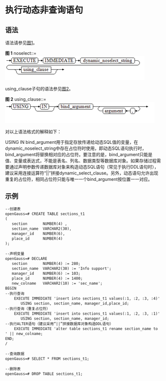 # 执行动态非查询语句

## 语法<a name="zh-cn_topic_0237122226_zh-cn_topic_0059777751_s856a2c95da554ee0b5783beeee22397c"></a>

语法请参见[图1](#zh-cn_topic_0237122226_zh-cn_topic_0059777751_f039af8fc76c54a54b06d579e56b81232)。

**图 1**  noselect::=<a name="zh-cn_topic_0237122226_zh-cn_topic_0059777751_f039af8fc76c54a54b06d579e56b81232"></a>
![](figures/noselect.png "noselect")

using\_clause子句的语法参见[图2](#zh-cn_topic_0237122226_zh-cn_topic_0059777751_fa52bfbcefb174772a5bd22ca73c6a03a)。

**图 2**  using\_clause::=<a name="zh-cn_topic_0237122226_zh-cn_topic_0059777751_fa52bfbcefb174772a5bd22ca73c6a03a"></a>
![](figures/using_clause-0.png "using_clause-0")

对以上语法格式的解释如下：

USING IN bind\_argument用于指定存放传递给动态SQL值的变量，在dynamic\_noselect\_string中存在占位符时使用，即动态SQL语句执行时，bind\_argument将替换相对应的占位符。要注意的是，bind\_argument只能是值、变量或表达式，不能是表名、列名、数据类型等数据库对象。如果存储过程需要通过声明参数传递数据库对象来构造动态SQL语句（常见于执行DDL语句时），建议采用连接运算符“||”拼接dynamic\_select\_clause。另外，动态语句允许出现重复的占位符，相同占位符只能与唯一一个bind\_argument按位置一一对应。

## 示例<a name="zh-cn_topic_0237122226_zh-cn_topic_0059777751_sd52a0b806574451cb8d5192b55156f4e"></a>

```
--创建表
openGauss=# CREATE TABLE sections_t1
(
   section       NUMBER(4) ,
   section_name  VARCHAR2(30),
   manager_id    NUMBER(6),
   place_id      NUMBER(4)
);

--声明变量
openGauss=# DECLARE
   section       NUMBER(4) := 280;
   section_name  VARCHAR2(30) := 'Info support';
   manager_id    NUMBER(6) := 103;
   place_id      NUMBER(4) := 1400;
   new_colname   VARCHAR2(10) := 'sec_name';
BEGIN
--执行查询
    EXECUTE IMMEDIATE 'insert into sections_t1 values(:1, :2, :3, :4)'
       USING section, section_name, manager_id,place_id;
--执行查询（重复占位符）
    EXECUTE IMMEDIATE 'insert into sections_t1 values(:1, :2, :3, :1)'
       USING section, section_name, manager_id;
--执行ALTER语句（建议采用“||”拼接数据库对象构造DDL语句）
    EXECUTE IMMEDIATE 'alter table sections_t1 rename section_name to ' || new_colname;
END;
/

--查询数据
openGauss=# SELECT * FROM sections_t1;

--删除表
openGauss=# DROP TABLE sections_t1;
```
